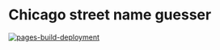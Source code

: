 # Chicago street name guesser

[![pages-build-deployment](https://github.com/willowsokora/chi-street-names/actions/workflows/pages/pages-build-deployment/badge.svg)](https://github.com/willowsokora/chi-street-names/actions/workflows/pages/pages-build-deployment)